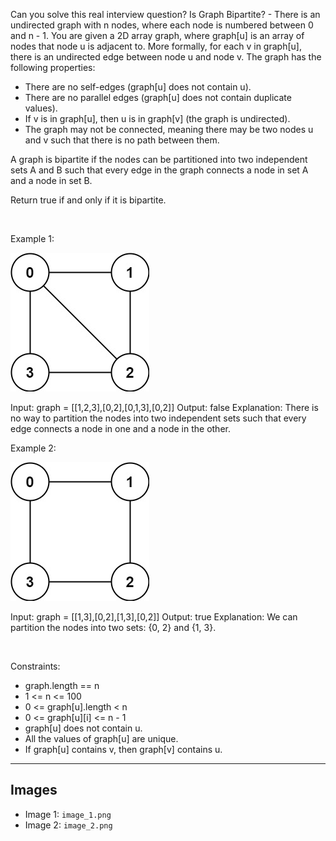 Can you solve this real interview question? Is Graph Bipartite? - There is an undirected graph with n nodes, where each node is numbered between 0 and n - 1. You are given a 2D array graph, where graph[u] is an array of nodes that node u is adjacent to. More formally, for each v in graph[u], there is an undirected edge between node u and node v. The graph has the following properties:

 * There are no self-edges (graph[u] does not contain u).
 * There are no parallel edges (graph[u] does not contain duplicate values).
 * If v is in graph[u], then u is in graph[v] (the graph is undirected).
 * The graph may not be connected, meaning there may be two nodes u and v such that there is no path between them.

A graph is bipartite if the nodes can be partitioned into two independent sets A and B such that every edge in the graph connects a node in set A and a node in set B.

Return true if and only if it is bipartite.

 

Example 1:

![Example 1](./image_1.png)


Input: graph = [[1,2,3],[0,2],[0,1,3],[0,2]]
Output: false
Explanation: There is no way to partition the nodes into two independent sets such that every edge connects a node in one and a node in the other.

Example 2:

![Example 2](./image_2.png)


Input: graph = [[1,3],[0,2],[1,3],[0,2]]
Output: true
Explanation: We can partition the nodes into two sets: {0, 2} and {1, 3}.

 

Constraints:

 * graph.length == n
 * 1 <= n <= 100
 * 0 <= graph[u].length < n
 * 0 <= graph[u][i] <= n - 1
 * graph[u] does not contain u.
 * All the values of graph[u] are unique.
 * If graph[u] contains v, then graph[v] contains u.

---

## Images

- Image 1: `image_1.png`
- Image 2: `image_2.png`
